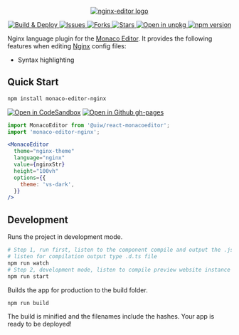 <p align="center">
  <a href="https://jaywcjlove.github.io/nginx-editor">
    <img alt="nginx-editor logo" src="https://user-images.githubusercontent.com/1680273/107325503-cb402b00-6ae4-11eb-8b43-f6dcee7bf783.png">
  </a>
</p>

<p align="center">
  <a href="https://github.com/jaywcjlove/nginx-editor/actions">
    <img alt="Build & Deploy" src="https://github.com/jaywcjlove/nginx-editor/workflows/Build%20&%20Deploy/badge.svg">
  </a>
  <a href="https://github.com/jaywcjlove/nginx-editor/issues">
    <img alt="Issues" src="https://img.shields.io/github/issues/jaywcjlove/nginx-editor.svg">
  </a>
  <a href="https://github.com/jaywcjlove/nginx-editor/network">
    <img alt="Forks" src="https://img.shields.io/github/forks/jaywcjlove/nginx-editor.svg">
  </a>
  <a href="https://github.com/jaywcjlove/nginx-editor/stargazers">
    <img alt="Stars" src="https://img.shields.io/github/stars/jaywcjlove/nginx-editor.svg">
  </a>
  <a href="https://uiwjs.github.io/npm-unpkg/#/pkg/monaco-editor-nginx/file/README.md">
    <img src="https://img.shields.io/badge/Open%20in-unpkg-blue" alt="Open in unpkg">
  </a>
  <a href="https://www.npmjs.com/package/monaco-editor-nginx">
    <img alt="npm version" src="https://img.shields.io/npm/v/monaco-editor-nginx.svg">
  </a>
</p>

Nginx language plugin for the [Monaco Editor](https://github.com/microsoft/monaco-editor). It provides the following features when editing [Nginx](https://nginx.org/) config files:

- Syntax highlighting

## Quick Start

```bash
npm install monaco-editor-nginx
```

[![Open in CodeSandbox](https://img.shields.io/badge/Open%20in-CodeSandbox-blue?logo=codesandbox)](https://codesandbox.io/s/github/jaywcjlove/nginx-editor)
[![Open in Github gh-pages](https://img.shields.io/badge/Open%20In-Github%20gh--pages-blue?logo=github)](https://jaywcjlove.github.io/nginx-editor/)

```jsx
import MonacoEditor from '@uiw/react-monacoeditor';
import 'monaco-editor-nginx';

<MonacoEditor
  theme="nginx-theme"
  language="nginx"
  value={nginxStr}
  height="100vh"
  options={{
    theme: 'vs-dark',
  }}
/>
```

## Development

Runs the project in development mode.  

```bash
# Step 1, run first, listen to the component compile and output the .js file
# listen for compilation output type .d.ts file
npm run watch
# Step 2, development mode, listen to compile preview website instance
npm run start
```

Builds the app for production to the build folder.

```bash
npm run build
```

The build is minified and the filenames include the hashes.
Your app is ready to be deployed!